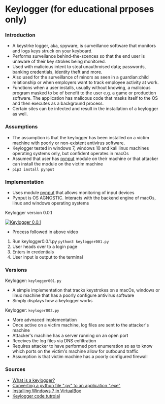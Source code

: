 # Keylogger (for educational prposes only)

### Introduction
* A keystrke logger, aka, spyware, is surveillance software that monitors and logs keys struck on your keyboard.
* Performs surveilance behind-the-scences so that the end user is unaware of their key strokes being monitored.
* Used with malicious intent to steal unauthroised data; passwords, banking credentials, identity theft and more.
* Also used for the surveillance of minors as seen in a guardian:child relationship or when employers want to track employee activity at work.
* Functions when a user installs, usually without knowing, a malicious program masked to be of benefit to the user e.g. a game or production software. The application has malicous code that masks itself to the OS and then executes as a background process. 
* Certain sites can be infected and result in the installation of a keylogger as well.



### Assumptions 
* The assumption is that the keylogger has been installed on a victim machine with poorly or non-existent antivirus software.
* Keylogger tested in windows 7, windows 10 and kali linux machines operating systems only, but confident operates in macOs
* Assumed that user has [pynput](https://pynput.readthedocs.io/en/latest/) module on their machine or that attacker can install the module on the victim machine
* `pip3 install pynput `

### Implementation 
* Uses module [pynput](https://pynput.readthedocs.io/en/latest/) that allows monitoring of input devices 
* Pynput is OS AGNOSTIC. Interacts with the backend engine of macOs, linux and windows operating systems 

Keylogger version 0.0.1

[![Keylogger 0.0.1](https://i.ytimg.com/vi_webp/xNErVYfnJB4/maxresdefault.webp)](https://www.youtube.com/watch?v=xNErVYfnJB4)

* Process followed in above video 
1. Run keylogger0.0.1.py `python3 keylogger001.py`
2. User heads over to a login page
3. Enters in credentials
4. User input is output to the terminal 

### Versions
Keylogger: `keylogger001.py`
* A simple implementation that tracks keystrokes on a macOs, windows or linux machine that has a poorly configure antivirus software 
* Simply displays how a keylogger works 

Keylogger: `keyloger002.py`
* More advnaced implementation
* Once active on a victim machine, log files are sent to the attacker's machine
* Attacker's machine has a server running on an open port 
* Receives the log files via DNS exfiltration 
* Requires attacker to have performed port enumeration so as to know which ports on the victim's machine allow for outbound traffic
* Assumption is that victim machine has a poorly configured firewall

### Sources
* [What is a keylogger?](https://www.mcafee.com/blogs/consumer/family-safety/what-is-a-keylogger/)
* [Converting a python file ".py" to an application ".exe"](https://www.simplifiedpython.net/convert-python-to-exe-tutorial/)
* [Installing Windows 7 in VirtualBox](https://www.buildsometech.com/install-windows-7-on-virtualbox-machine/)
* [Keylogger code tutroial](https://www.youtube.com/watch?v=XKoTwepEzPI)
